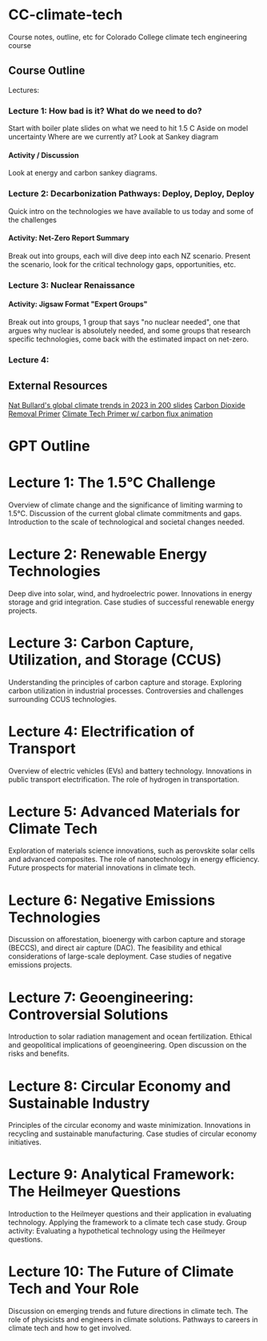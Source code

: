 # CC-climate-tech
Course notes, outline, etc for Colorado College climate tech engineering course

## Course Outline
Lectures:
### Lecture 1: How bad is it? What do we need to do?
Start with boiler plate slides on what we need to hit 1.5 C
Aside on model uncertainty
Where are we currently at? Look at Sankey diagram
#### Activity / Discussion
Look at energy and carbon sankey diagrams.

### Lecture 2: Decarbonization Pathways: Deploy, Deploy, Deploy
Quick intro on the technologies we have available to us today and some of the challenges
#### Activity: Net-Zero Report Summary
Break out into groups, each will dive deep into each NZ scenario. Present the scenario, look for the critical technology gaps, opportunities, etc.

### Lecture 3: Nuclear Renaissance


#### Activity: Jigsaw Format "Expert Groups"
Break out into groups, 1 group that says "no nuclear needed", one that argues why nuclear is absolutely needed, and some groups that research specific technologies, come back with the estimated impact on net-zero.

### Lecture 4:

## External Resources
[Nat Bullard's global climate trends in 2023 in 200 slides](https://www.nathanielbullard.com/presentations])
[Carbon Dioxide Removal Primer](https://cdrprimer.org/)
[Climate Tech Primer w/ carbon flux animation](https://www.climatetechnologyprimer.com/section_1/1.2)

# GPT Outline 
# Lecture 1: The 1.5°C Challenge
Overview of climate change and the significance of limiting warming to 1.5°C.
Discussion of the current global climate commitments and gaps.
Introduction to the scale of technological and societal changes needed.
# Lecture 2: Renewable Energy Technologies
Deep dive into solar, wind, and hydroelectric power.
Innovations in energy storage and grid integration.
Case studies of successful renewable energy projects.
# Lecture 3: Carbon Capture, Utilization, and Storage (CCUS)
Understanding the principles of carbon capture and storage.
Exploring carbon utilization in industrial processes.
Controversies and challenges surrounding CCUS technologies.
# Lecture 4: Electrification of Transport
Overview of electric vehicles (EVs) and battery technology.
Innovations in public transport electrification.
The role of hydrogen in transportation.
# Lecture 5: Advanced Materials for Climate Tech
Exploration of materials science innovations, such as perovskite solar cells and advanced composites.
The role of nanotechnology in energy efficiency.
Future prospects for material innovations in climate tech.
# Lecture 6: Negative Emissions Technologies
Discussion on afforestation, bioenergy with carbon capture and storage (BECCS), and direct air capture (DAC).
The feasibility and ethical considerations of large-scale deployment.
Case studies of negative emissions projects.
# Lecture 7: Geoengineering: Controversial Solutions
Introduction to solar radiation management and ocean fertilization.
Ethical and geopolitical implications of geoengineering.
Open discussion on the risks and benefits.
# Lecture 8: Circular Economy and Sustainable Industry
Principles of the circular economy and waste minimization.
Innovations in recycling and sustainable manufacturing.
Case studies of circular economy initiatives.
# Lecture 9: Analytical Framework: The Heilmeyer Questions
Introduction to the Heilmeyer questions and their application in evaluating technology.
Applying the framework to a climate tech case study.
Group activity: Evaluating a hypothetical technology using the Heilmeyer questions.
# Lecture 10: The Future of Climate Tech and Your Role
Discussion on emerging trends and future directions in climate tech.
The role of physicists and engineers in climate solutions.
Pathways to careers in climate tech and how to get involved.
